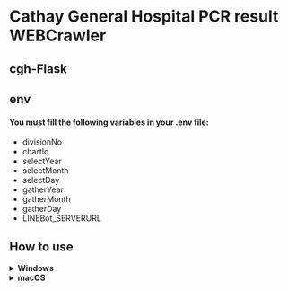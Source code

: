 # Cathay General Hospital PCR result WEBCrawler
## cgh-Flask

## env
#### You must fill the following variables in your .env file:
- divisionNo
- chartId
- selectYear
- selectMonth
- selectDay
- gatherYear
- gatherMonth
- gatherDay
- LINEBot_SERVERURL

## How to use
<details>
<summary><b>Windows</b></summary>

```
# init virtual environment
python -m venv cgh-env

# activate virtual environment
cgh-env\Scripts\activate.bat

# requirements package
python -m pip install --upgrade pip
pip install -r requirements.txt

# Start
python runserver.py
```

</details>

<details>
<summary><b>macOS</b></summary>

```
# init virtual environment
python3 -m venv cgh-env

# activate virtual environment
source cgh-env/bin/activate

# requirements package
python3 -m pip install --upgrade pip
pip3 install -r requirements.txt

# Start
python3 runserver.py
```

</details>
